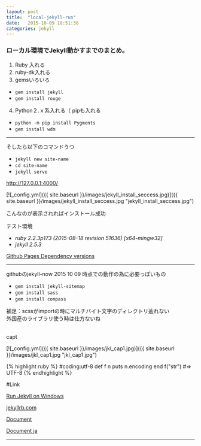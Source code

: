 ```yaml
---
layout: post
title:  "local-jekyll-run"
date:   2015-10-09 18:51:38
categories: jekyll
---
```


### ローカル環境でJekyll動かすまでのまとめ。

1. Ruby 入れる
2. ruby-dk入れる
3. gemsいろいろ
- `gem install jekyll`
- `gem install rouge`

4. Python２.ｘ系入れる（ pipも入れる
- `python -m pip install Pygments`
- `gem install wdm`

***
そしたら以下のコマンドうつ

- `jekyll new site-name`
- `cd site-name`
- `jekyll serve`

http://127.0.0.1:4000/

[![_config.yml]({{ site.baseurl }}/images/jekyll_install_seccess.jpg)]({{ site.baseurl }}/images/jekyll_install_seccess.jpg "jekyll_install_seccess.jpg")

こんなのが表示されればインストール成功


テスト環境

- *ruby 2.2.3p173 (2015-08-18 revision 51636) [x64-mingw32]*
- *jekyll 2.5.3*

[Github Pages Dependency versions](https://pages.github.com/versions/)

***
githubのjekyll-now 2015 10 09 時点での動作の為に必要っぽいもの

- `gem install jekyll-sitemap`
- `gem install sass`
- `gem install compass`

補足：scssがimportの時にマルチバイト文字のディレクトリ辿れない<br>
外国産のライブラリ使う時は仕方ないね<br>
<br>

capt

[![_config.yml]({{ site.baseurl }}/images/jkl_cap1.jpg)]({{ site.baseurl }}/images/jkl_cap1.jpg "jkl_cap1.jpg")

{% highlight ruby %}
#coding:utf-8
def f n
  puts n.encoding
end
f("str")
#=> UTF-8
{% endhighlight %}


#Link

[Run Jekyll on Windows](http://jekyll-windows.juthilo.com/)

[jekyllrb.com](http://jekyllrb.com/)

[Document](http://jekyllrb.com/docs/home/)

[Document ja](http://jekyllrb-ja.github.io/docs/home/)

***

[jekyll]:      http://jekyllrb.com
[jekyll-gh]:   https://github.com/jekyll/jekyll
[jekyll-help]: https://github.com/jekyll/jekyll-help
